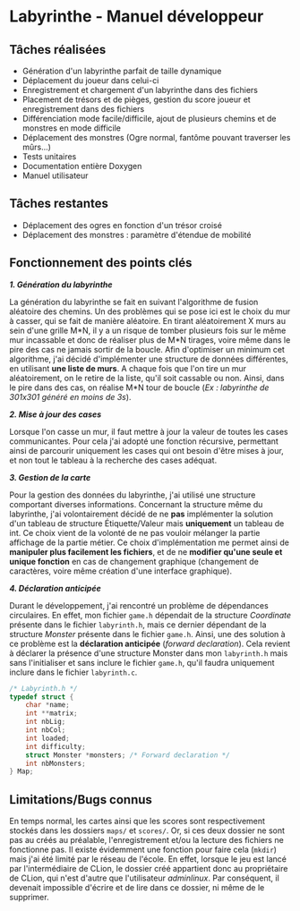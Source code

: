 # Labyrinthe - Manuel développeur
## Tâches réalisées
- Génération d'un labyrinthe parfait de taille dynamique
- Déplacement du joueur dans celui-ci
- Enregistrement et chargement d'un labyrinthe dans des fichiers
- Placement de trésors et de pièges, gestion du score joueur et enregistrement dans des fichiers
- Différenciation mode facile/difficile, ajout de plusieurs chemins et de monstres en mode difficile
- Déplacement des monstres (Ogre normal, fantôme pouvant traverser les mûrs...)
- Tests unitaires
- Documentation entière Doxygen
- Manuel utilisateur

## Tâches restantes
- Déplacement des ogres en fonction d'un trésor croisé
- Déplacement des monstres : paramètre d'étendue de mobilité

## Fonctionnement des points clés

***1. Génération du labyrinthe***

La génération du labyrinthe se fait en suivant l'algorithme de fusion aléatoire des chemins. Un des problèmes qui se pose ici est le choix du mur à casser, qui se fait de manière aléatoire. En tirant aléatoirement X murs au sein d'une grille M\*N, il y a un risque de tomber plusieurs fois sur le même mur incassable et donc de réaliser plus de M\*N tirages, voire même dans le pire des cas ne jamais sortir de la boucle. Afin d'optimiser un minimum cet algorithme, j'ai décidé d'implémenter une structure de données différentes, en utilisant **une liste de murs**. A chaque fois que l'on tire un mur aléatoirement, on le retire de la liste, qu'il soit cassable ou non. Ainsi, dans le pire dans des cas, on réalise M*N tour de boucle (*Ex : labyrinthe de 301x301 généré en moins de 3s*).

***2. Mise à jour des cases***

Lorsque l'on casse un mur, il faut mettre à jour la valeur de toutes les cases communicantes. Pour cela j'ai adopté une fonction récursive, permettant ainsi de parcourir uniquement les cases qui ont besoin d'être mises à jour, et non tout le tableau à la recherche des cases adéquat.

***3. Gestion de la carte***

Pour la gestion des données du labyrinthe, j'ai utilisé une structure comportant diverses informations. Concernant la structure même du labyrinthe, j'ai volontairement décidé de ne **pas** implémenter la solution d'un tableau de structure Étiquette/Valeur mais **uniquement** un tableau de int. Ce choix vient de la volonté de ne pas vouloir mélanger la partie affichage de la partie métier. Ce choix d'implémentation me permet ainsi de **manipuler plus facilement les fichiers**, et de ne **modifier qu'une seule et unique fonction** en cas de changement graphique (changement de caractères, voire même création d'une interface graphique).

***4. Déclaration anticipée***

Durant le développement, j'ai rencontré un problème de dépendances circulaires. En effet, mon fichier `game.h` dépendait de la structure *Coordinate* présente dans le fichier `labyrinth.h`, mais ce dernier dépendant de la structure *Monster* présente dans le fichier `game.h`. Ainsi, une des solution à ce problème est la **déclaration anticipée** (*forward declaration*). Cela revient à déclarer la présence d'une structure Monster dans mon `labyrinth.h` mais sans l'initialiser et sans inclure le fichier `game.h`, qu'il faudra uniquement inclure dans le fichier `labyrinth.c`.
```C
/* Labyrinth.h */
typedef struct {  
	char *name;  
	int **matrix;  
	int nbLig;  
	int nbCol;  
	int loaded;  
	int difficulty;  
	struct Monster *monsters; /* Forward declaration */  
	int nbMonsters;  
} Map;
```
## Limitations/Bugs connus
En temps normal, les cartes ainsi que les scores sont respectivement stockés dans les dossiers `maps/` et `scores/`. Or, si ces deux dossier ne sont pas au créés au préalable, l'enregistrement et/ou la lecture des fichiers ne fonctionne pas. Il existe évidemment une fonction pour faire cela (`mkdir`) mais j'ai été limité par le réseau de l'école. En effet, lorsque le jeu est lancé par l'intermédiaire de CLion, le dossier créé appartient donc au propriétaire de CLion, qui n'est d'autre que l'utilisateur *adminlinux*. Par conséquent, il devenait impossible d'écrire et de lire dans ce dossier, ni même de le supprimer.
